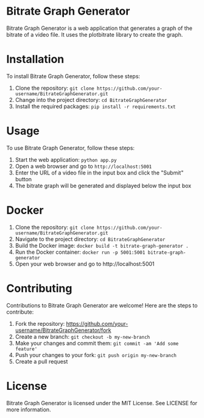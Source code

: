 # Bitrate Graph Generator

Bitrate Graph Generator is a web application that generates a graph of the bitrate of a video file. It uses the plotbitrate library to create the graph.

# Installation

To install Bitrate Graph Generator, follow these steps:

1. Clone the repository: `git clone https://github.com/your-username/BitrateGraphGenerator.git`
2. Change into the project directory: `cd BitrateGraphGenerator`
3. Install the required packages: `pip install -r requirements.txt`
# Usage

To use Bitrate Graph Generator, follow these steps:

1. Start the web application: `python app.py`
2. Open a web browser and go to `http://localhost:5001`
3. Enter the URL of a video file in the input box and click the "Submit" button
4. The bitrate graph will be generated and displayed below the input box

# Docker
1. Clone the repository: `git clone https://github.com/your-username/BitrateGraphGenerator.git`
2. Navigate to the project directory: `cd BitrateGraphGenerator`
3. Build the Docker image: `docker build -t bitrate-graph-generator .`
4. Run the Docker container: `docker run -p 5001:5001 bitrate-graph-generator`
5. Open your web browser and go to http://localhost:5001

# Contributing

Contributions to Bitrate Graph Generator are welcome! Here are the steps to contribute:

1. Fork the repository: https://github.com/your-username/BitrateGraphGenerator/fork
2. Create a new branch: `git checkout -b my-new-branch`
3. Make your changes and commit them: `git commit -am 'Add some feature'`
4. Push your changes to your fork: `git push origin my-new-branch`
5. Create a pull request

# License

Bitrate Graph Generator is licensed under the MIT License. See LICENSE for more information.
